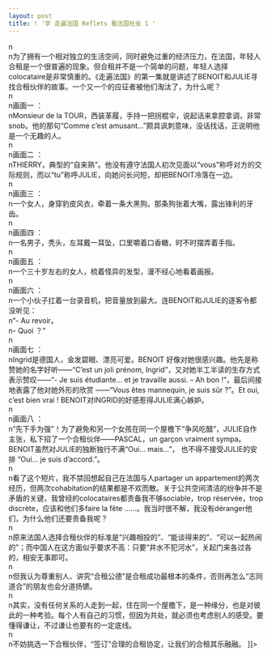 ```yaml
---
layout: post
title: ! '学 走遍法国 Reflets 看法国社会 1 '
---
```


<p>n<br />n为了拥有一个相对独立的生活空间，同时避免过重的经济压力，在法国，年轻人合租是一个很普遍的现象。但合租并不是一个简单的问题，年轻人选择colocataire是非常慎重的。《走遍法国》的第一集就是讲述了BENOIT和JULIE寻找合租伙伴的故事。一个又一个的应征者被他们淘汰了，为什么呢？<br />n<br />n画面一 ：<br />nMonsieur de la TOUR，西装革履，手持一把拐棍伞，说起话来拿腔拿调，非常snob。他的那句“Comme c&#8217;est amusant…”颇具讽刺意味，没话找话，正说明他是一个无趣的人。<br />n<br />n画面二 ：<br />nTHIERRY，典型的“自来熟”。他没有遵守法国人初次见面以“vous”称呼对方的交际规则，而以“tu”称呼JULIE，向她问长问短，却把BENOIT冷落在一边。<br />n<br />n画面三 ：<br />n一个女人，身穿豹皮风衣，牵着一条大黑狗。那条狗张着大嘴，露出锋利的牙齿。<br />n<br />n画面四 ：<br />n一名男子，秃头，左耳戴一耳坠，口里嚼着口香糖，时不时摆弄着手指。<br />n<br />n画面五 ：<br />n一个三十岁左右的女人，梳着怪异的发型，漫不经心地看着画报。<br />n<br />n画面六 ：<br />n一个小伙子扛着一台录音机，把音量放到最大。连BENOIT和JULIE的逐客令都没听见：<br />n“- Au revoir。<br />n- Quoi ？”<br />n<br />n画面七 ：<br />nIngrid是德国人，金发碧眼、漂亮可爱。BENOIT 好像对她很感兴趣。他先是称赞她的名字好听——“C&#8217;est un joli prénom, Ingrid”，又对她半工半读的生存方式表示赞叹——“- Je suis étudiante… et je travaille aussi. – Ah bon !”，最后间接地表露了他对她外形的欣赏 ——“Vous êtes mannequin, je suis sûr ?”。Et oui, c&#8217;est bien vrai ! BENOIT对INGRID的好感惹得JULIE满心嫉妒。<br />n<br />n画面八 ：<br />n“先下手为强”！为了避免和另一个女孩在同一个屋檐下“争风吃醋”，JULIE自作主张，私下招了一个合租伙伴——PASCAL，un garçon vraiment sympa。BENOIT虽然对JULIE的独断独行不满“Oui… mais…”， 也不得不接受JULIE的安排 “Oui… je suis d&#8217;accord.”。<br />n<br />n看了这个短片，我不禁回想起自己在法国与人partager un appartement的两次经历，但两次cohabitation的结果都是不欢而散。关于公共空间清洁的纷争并不是矛盾的关键，我曾经的colocataires都责备我不够sociable，trop réservée，trop discrète，应该和他们多faire la fête ……。我当时很不解，我没有déranger他们，为什么他们还要责备我呢？<br />n<br />n原来法国人选择合租伙伴的标准是“兴趣相投的”、“能谈得来的”、“可以一起热闹的”；而中国人在这方面似乎要求不高：只要“井水不犯河水”，关起门来各过各的，相安无事即可。<br />n<br />n但我认为尊重别人、讲究“合租公德”是合租成功最根本的条件，否则再怎么“志同道合”的朋友也会分道扬镳。<br />n<br />n其实，没有任何关系的人走到一起，住在同一个屋檐下，是一种缘分，也是对彼此的一种考验。每个人有自己的习惯，但因为共处，就必须也考虑别人的感受。要懂得谦让，不过谦让也要有的一定底线。<br />n<br />n不妨挑选一下合租伙伴，“签订”合理的合租协定，让我们的合租其乐融融。 ]]&gt;
</p>

